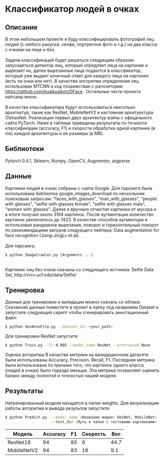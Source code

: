 # Классификатор людей в очках

## Описание
В этом небольшом проекте я буду классифицировать фотографий лиц людей (с любого ракуска: селфи, портретное фото и т.д.) на два класса: с очками на лице и без. <br/>
<br/>
 Задача классификаций будет решаться следуещим образом: запускаеться детектор лиц, который опредляет лица на картинке и вырезает их, далее вырезанные лица подаются в классфикатор, который уже выдает конечный ответ для каждого лица на картинке (есть ли очки или нет). В качестве алгоритма определения лиц использован MTCNN а код позаимстван с рапозитория: https://github.com/kuaikuaikim/DFace . Остальные части проекта напсаны мною.  <br/>
<br/>
 В качестве классификатора будут использоваться нексолько архитектур, такие как ResNet, MobileNetV2 и кастомная архитуектура OlzhasNet. Реализации первых двух архитектур взяты с офицального сайта PyTorch. Ниже в таблице приведены результаты по точности классификации (accuracy, F1) и скорости обработки одной картинки (в ms) каждой архитектуры и ее размеры (в MB).


## Библиотеки 
Pytorch 0.4.1, Sklearn, Numpy, OpenCV, Augmentor, argparse


## Данные 

Картинки людей в очках собраны с сайта Google. Для парсинга была использована библиотка google_images_download по нескольким поисковым запросам: "faces_with_glasses", "man_with_glasses", "people with glasses", "selfie with glasses female", "selfie with glasses male", "women with glasses". Далее я вручную отчистил картинки от мусора и в итоге получил около 3194 картинок. После аугментации количество картинок увеличелось до 7423. В качестве способов аугментции я использовал рандомное вырезание, поворот и горизонтальный поворот по  реккомендациям авторов следуещего пейпера: Data augmentation for face recognition (Jiang-JingLv et al).  
<br/>
Для парсинга:
```bash
$ python ImageCrawler.py [Arguments ...]
```
<br/>
Картиник лиц без очков скачаны со следующего истчника: Selfie Data Set, http://crcv.ucf.edu/data/Selfie/
<br/>

## Тренировка

Данные для тренировки и валидации можно скачать со облака: 
<br/>
Скачаннай данные поместите в проект в папку под названием Dataset и запустите следующий скрипт чтобы сгенерировать аннотационный файл:

```bash
$ python GenAnnoFile.py --dataset_dir <your_path>
```

Для тренировки ResNet запустите:
```bash
$ python Train.py --lr 0.005 --model_name ResNet --pretrained None
```

Оценка алгоритма
В качастве метрики на валидационном датасете были использованы Accuracy, Precision, Recall, F1. Последняя метрика были использована по причине того, что картинок одного класса (людей в очках) было гораздо меньше. Эта метрика позваоляет оценить баланс между полнотой и точностью нашей модели.

## Результаты
Натренированный модели нахадятся в папке weights.
Для визуализации работы алгоритма и вывода результов запустите:
```bash
$ python Predict.py  --model_name <Название модел: ResNet, MobileNet>  --model_path <Путь к натренированной модели>  
                     --test_dir <Путь к папке с тестовыми картинками> --vis <визуализация результатов: True, False>
```


|    Модель     | Accuracy      |    F1         | Скорость      | Вес          |
| ------------- | ------------- | ------------- | ------------- |------------- |
| ResNet18      | 94            | 85            | 6             |44.7          |
| MobileNetV2   | 94            | 83            | 16            |9.1           |
